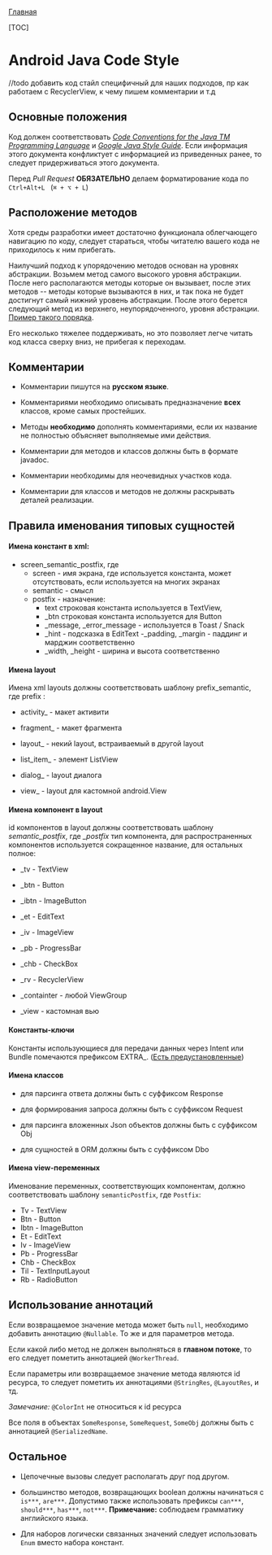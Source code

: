 
[Главная](../../main.md)

[TOC]

# Android Java Code Style

//todo
добавить код стайл специфичный для наших подходов, пр как работаем с
RecyclerView, к чему пишем комментарии и т.д

## Основные положения

Код должен соответствовать [*Code Conventions for the Java TM Programming Language*][java_conv]
и [*Google Java Style Guide*][google_java]. Если информация этого документа конфликтует с
информацией из приведенных ранее, то следует придерживаться этого документа.

Перед *Pull Request* **ОБЯЗАТЕЛЬНО** делаем форматирование кода по `Ctrl+Alt+L `
(`⌘ + ⌥ + L`)

## Расположение методов

Хотя среды разработки имеет достаточно функционала облегчающего навигацию по коду,
следует стараться, чтобы читателю вашего кода не приходилось к ним прибегать.

Наилучший подход к упорядочению методов основан на уровнях абстракции.
Возьмем метод самого высокого уровня абстракции. После него располагаются
методы которые он вызывает, после этих методов -- методы которые вызываются в них,
и так пока не будет достигнут самый нижний уровень абстракции. После этого
берется следующий метод из верхнего, неупорядоченного, уровня абстракции.
[Пример такого порядка][ex_order].

Его несколько тяжелее поддерживать, но это позволяет легче читать код класса
сверху вниз, не прибегая к переходам.

## Комментарии

- Комментарии пишутся на **русском языке**.

- Комментариями необходимо описывать предназначение **всех** классов, кроме самых простейших.

- Методы **необходимо** дополнять комментариями, если их название не полностью
объясняет выполняемые ими действия.

- Комментарии для методов и классов должны быть в формате javadoc.

- Комментарии необходимы для неочевидных участков кода.

- Комментарии для классов и методов не должны раскрывать деталей реализации.


## Правила именования типовых сущностей

#### Имена констант в xml:

- screen_semantic_postfix, где
    - screen - имя экрана, где используется константа, может отсутствовать,
    если используется на многих экранах
    - semantic - смысл
    - postfix - назначение:
        - text строковая константа используется в TextView,
        - _btn строковая константа используется для Button
        - _message, _error_message - используется в Toast / Snack
        - _hint - подсказка в EditText
        -_padding, _margin - паддинг и марджин соответственно
        - _width, _height - ширина и высота соответственно

#### Имена layout

Имена xml layouts должны соответствовать шаблону prefix_semantic,
где prefix :
- activity_ - макет активити

- fragment_ - макет фрагмента

- layout_ - некий layout, встраиваемый в другой layout

- list_item_ - элемент ListView

- dialog_ - layout диалога

- view_ - layout для кастомной android.View

#### Имена компонент в layout

id компонентов в layout должны соответствовать шаблону *semantic_postfix*,
где *_postfix* тип компонента, для распространенных компонентов используется
сокращенное название, для остальных полное:

- _tv - TextView

- _btn - Button

- _ibtn - ImageButton

- _et - EditText

- _iv - ImageView

- _pb - ProgressBar

- _chb - CheckBox

- _rv - RecyclerView

- _containter - любой ViewGroup

- _view - кастомная вью

#### Константы-ключи
Константы использующиеся для передачи данных через Intent или Bundle
помечаются префиксом EXTRA_. ([Есть предустановленные][extra])

#### Имена классов
- для парсинга ответа должны быть с суффиксом Response

- для формирования запроса должны быть с суффиксом Request

- для парсинга вложенных Json объектов должны быть с суффиксом Obj

- для сущностей в ORM должны быть с суффиксом Dbo

#### Имена view-переменных

Именование переменных, соответствующих компонентам, должно соответствовать
шаблону `semanticPostfix`, где `Postfix`:

- Tv - TextView
- Btn - Button
- Ibtn - ImageButton
- Et - EditText
- Iv - ImageView
- Pb - ProgressBar
- Chb - CheckBox
- Til - TextInputLayout
- Rb - RadioButton

## Использование аннотаций

Если возвращаемое значение метода может быть `null`, необходимо добавить
аннотацию `@Nullable`. То же и для параметров метода.

Если какой либо метод не должен выполняться в **главном потоке**, то его
следует пометить аннотацией `@WorkerThread`.

Если параметры или возвращаемое значение метода являются id ресурса,
то следует пометить их аннотациями `@StringRes`, `@LayoutRes`, и тд.

*Замечание:* `@ColorInt` не относиться к id ресурса

Все поля в объектах `SomeResponse`, `SomeRequest`, `SomeObj` должны быть
с аннотацией `@SerializedName`.

## Остальное

- Цепочечные вызовы следует располагать друг под другом.

- большинство методов, возвращающих boolean должны начинаться с `is***`, `are***`.
Допустимо также использовать префиксы `can***`, `should***`, `has***`, `not***`.
**Примечание:** соблюдаем грамматику английского языка.

- Для наборов логически связанных значений следует использовать `Enum`
вместо набора констант.


[java_conv]: http://www.oracle.com/technetwork/java/codeconvtoc-136057.html
[google_java]: https://github.com/surfstudio/java-code-style
[ex_order]: https://gist.github.com/icebail/aab425a46efab03a1024df5dbc553763#file-registrationactivitystep2-java
[extra]: ../../../core-ui/docs/navigation.md